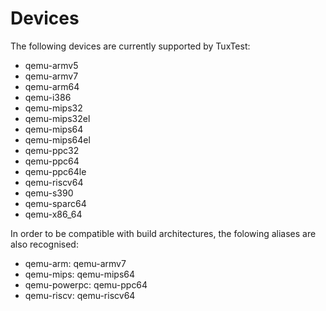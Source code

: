 # Devices

The following devices are currently supported by TuxTest:

* qemu-armv5
* qemu-armv7
* qemu-arm64
* qemu-i386
* qemu-mips32
* qemu-mips32el
* qemu-mips64
* qemu-mips64el
* qemu-ppc32
* qemu-ppc64
* qemu-ppc64le
* qemu-riscv64
* qemu-s390
* qemu-sparc64
* qemu-x86_64

In order to be compatible with build architectures, the folowing aliases are also recognised:

* qemu-arm: qemu-armv7
* qemu-mips: qemu-mips64
* qemu-powerpc: qemu-ppc64
* qemu-riscv: qemu-riscv64
